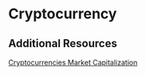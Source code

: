 # Cryptocurrency


## Additional Resources
[Cryptocurrencies Market Capitalization](https://coinmarketcap.com/)